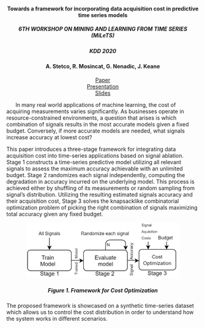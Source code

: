<h4 align="center"> Towards a framework for incorporating data acquisition cost in predictive time series models </h4>

<h5 align="center"> 6TH WORKSHOP ON MINING AND LEARNING FROM TIME SERIES (MiLeTS) </h5> 

<h5 align="center"> KDD 2020</h5>

<h4 align="center"> A. Stetco, R. Mosincat, G. Nenadic, J. Keane </h4> 

<p align="center">
  <a href="https://kdd-milets.github.io/milets2020/papers/MiLeTS2020_paper_12.pdf">Paper</a></br>
  <a href="https://drive.google.com/file/d/1R4pvN71zCRz3sd4MZQmPYmY6fESLbirM/view">Presentation</a></br>
  <a href="https://drive.google.com/file/d/1UMZcCpHieuHXYLDvP-uyMNpfpoa2OHNC/view">Slides</a></br>
</p>

&nbsp;&nbsp;&nbsp;&nbsp;&nbsp;&nbsp;In many real world applications of machine learning, the cost of acquiring measurements varies significantly. As businesses operate in resource-constrained environments, a question that arises is which combination of signals results in the most accurate models given a fixed budget. Conversely, if more accurate models are needed, what signals increase accuracy at lowest cost? 

This paper introduces a three-stage framework for integrating data acquisition cost into time-series applications based on signal ablation. Stage 1 constructs a time-series predictive model utilizing all relevant signals to assess the maximum accuracy achievable with an unlimited budget. Stage 2 randomizes each signal independently, computing the degradation in accuracy incurred on the underlying model. This process is achieved either by shuffling of its measurements or random sampling from signal’s distribution. Utilizing the resulting estimated signals accuracy and their acquisition cost, Stage 3 solves the knapsacklike combinatorial optimization problem of picking the right combination of signals maximizing total accuracy given any fixed budget. 

<p align="center">
  <img alt="Framework" src="https://github.com/adrianstetco/CostFrameworkML/blob/master/framework.png" width=400"/> 
  <h5  align="center"> Figure 1. Framework for Cost Optimization</h5>                                                                                                           
</p>

The proposed framework is showcased on a synthetic time-series dataset which allows us to control the cost distribution in order to understand how the system works in different scenarios.
